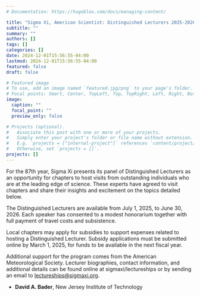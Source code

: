 ```yaml
---
# Documentation: https://hugoblox.com/docs/managing-content/

title: "Sigma Xi, American Scientist: Distinguished Lecturers 2025-2026"
subtitle: ""
summary: ""
authors: []
tags: []
categories: []
date: 2024-12-01T15:56:55-04:00
lastmod: 2024-12-01T15:56:55-04:00
featured: false
draft: false

# Featured image
# To use, add an image named `featured.jpg/png` to your page's folder.
# Focal points: Smart, Center, TopLeft, Top, TopRight, Left, Right, BottomLeft, Bottom, BottomRight.
image:
  caption: ""
  focal_point: ""
  preview_only: false

# Projects (optional).
#   Associate this post with one or more of your projects.
#   Simply enter your project's folder or file name without extension.
#   E.g. `projects = ["internal-project"]` references `content/project/deep-learning/index.md`.
#   Otherwise, set `projects = []`.
projects: []
---
```


For the 87th year, Sigma Xi presents its panel of Distinguished Lecturers as an opportunity for chapters to host visits from outstanding individuals who are at the leading edge of science.  These experts have agreed to visit chapters and share their insights and excitement on the topics detailed below.

The Distinguished Lecturers are available from July 1, 2025, to June 30, 2026. Each speaker has consented to a modest honorarium together with full payment of travel costs and subsistence.

Local chapters may apply for subsidies to support expenses related to hosting a Distinguished Lecturer. Subsidy applications must be submitted online by March 1, 2025, for funds to be available in the next fiscal year.

Additional support for the program comes from the American Meteorological Society. Lecturer biographies, contact information, and additional details can be found online at sigmaxi/lectureships or by sending an email to [lectureships@sigmaxi.org](mailto:lectureships@sigmaxi.org).


* **David A. Bader**, New Jersey Institute of Technology

